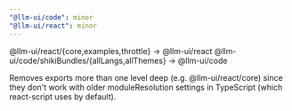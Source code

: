 ```yaml
---
"@llm-ui/code": minor
"@llm-ui/react": minor
---
```


@llm-ui/react/{core,examples,throttle} -> @llm-ui/react
@llm-ui/code/shikiBundles/{allLangs,allThemes} -> @llm-ui/code

Removes exports more than one level deep (e.g. @llm-ui/react/core) since they don't work with older moduleResolution settings in TypeScript (which react-script uses by default).
